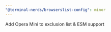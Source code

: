 ```yaml
---
"@terminal-nerds/browserslist-config": minor
---
```


Add Opera Mini to exclusion list & ESM support

